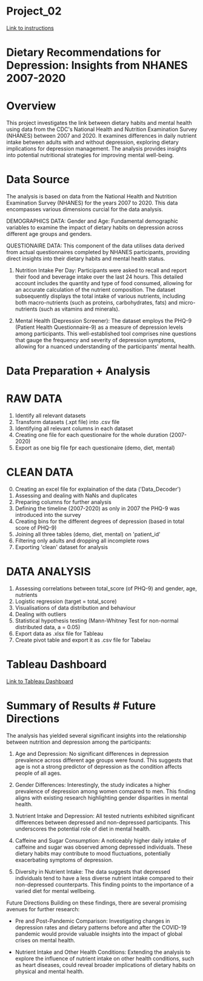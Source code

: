 # Project_02
[Link to instructions](https://github.com/jantzla/Project_02/blob/main/Instructions.md)

# Dietary Recommendations for Depression: Insights from NHANES 2007-2020

# Overview
This project investigates the link between dietary habits and mental health using data from the CDC's National Health and Nutrition Examination Survey (NHANES) between 2007 and 2020. It examines differences in daily nutrient intake between adults with and without depression, exploring dietary implications for depression management. The analysis provides insights into potential nutritional strategies for improving mental well-being.

# Data Source
The analysis is based on data from the National Health and Nutrition Examination Survey (NHANES) for the years 2007 to 2020. This data encompasses various dimensions curcial for the data analysis.

DEMOGRAPHICS DATA:
Gender and Age: Fundamental demographic variables to examine the impact of dietary habits on depression across different age groups and genders.

QUESTIONAIRE DATA:
This component of the data utilises data derived from actual questionnaires completed by NHANES participants, providing direct insights into their dietary habits and mental health status.

1. Nutrition Intake Per Day: Participants were asked to recall and report their food and beverage intake over the last 24 hours. This detailed account includes the quantity and type of food consumed, allowing for an accurate calculation of the nutrient composition. The dataset subsequently displays the total intake of various nutrients, including both macro-nutrients (such as proteins, carbohydrates, fats) and micro-nutrients (such as vitamins and minerals).

2. Mental Health (Depression Screener): The dataset employs the PHQ-9 (Patient Health Questionnaire-9) as a measure of depression levels among participants. This well-established tool comprises nine questions that gauge the frequency and severity of depression symptoms, allowing for a nuanced understanding of the participants' mental health.

# Data Preparation + Analysis
# RAW DATA
1. Identify all relevant datasets
2. Transform datasets (.xpt file) into .csv file
3. Identifying all relevant columns in each dataset
4. Creating one file for each questionaire for the whole duration (2007-2020)
5. Export as one big file fpr each questionaire (demo, diet, mental)

# CLEAN DATA
0. Creating an excel file for explaination of the data ('Data_Decoder')
1. Assessing and dealing with NaNs and duplicates
2. Preparing columns for further analysis
3. Defining the timeline (2007-2020) as only in 2007 the PHQ-9 was introduced into the survey
4. Creating bins for the different degrees of depression (based in total score of PHQ-9)
5. Joining all three tables (demo, diet, mental) on 'patient_id'
6. Filtering only adults and dropping all incomplete rows
7. Exporting 'clean' dataset for analysis

# DATA ANALYSIS
1. Assessing correlations between total_score (of PHQ-9) and gender, age, nutrients
2. Logistic regression (target = total_score)
3. Visualisations of data distribution and behaviour
4. Dealing with outliers
5. Statistical hypothesis testing (Mann-Whitney Test for non-normal distributed data, a = 0.05)
6. Export data as .xlsx file for Tableau
7. Create pivot table and export it as .csv file for Tabelau


# Tableau Dashboard
[Link to Tableau Dashboard](https://public.tableau.com/app/profile/laura.isabell.jantz/viz/Project_2_final_17025763063880/Dashboard?publish=yes)

# Summary of Results # Future Directions
The analysis has yielded several significant insights into the relationship between nutrition and depression among the participants:

1. Age and Depression: No significant differences in depression prevalence across different age groups were found. This suggests that age is not a strong predictor of depression as the condition affects people of all ages.

2. Gender Differences: Interestingly, the study indicates a higher prevalence of depression among women compared to men. This finding aligns with existing research highlighting gender disparities in mental health.

3. Nutrient Intake and Depression: All tested nutrients exhibited significant differences between depressed and non-depressed participants. This underscores the potential role of diet in mental health.

4. Caffeine and Sugar Consumption: A noticeably higher daily intake of caffeine and sugar was observed among depressed individuals. These dietary habits may contribute to mood fluctuations, potentially exacerbating symptoms of depression.

5. Diversity in Nutrient Intake: The data suggests that depressed individuals tend to have a less diverse nutrient intake compared to their non-depressed counterparts. This finding points to the importance of a varied diet for mental wellbeing.

Future Directions
Building on these findings, there are several promising avenues for further research:

- Pre and Post-Pandemic Comparison: Investigating changes in depression rates and dietary patterns before and after the COVID-19 pandemic would provide valuable insights into the impact of global crises on mental health.

- Nutrient Intake and Other Health Conditions: Extending the analysis to explore the influence of nutrient intake on other health conditions, such as heart diseases, could reveal broader implications of dietary habits on physical and mental health.
